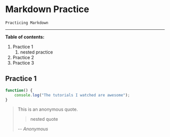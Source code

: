 # Markdown Practice
    Practicing Markdown
---
**Table of contents:**
1. Practice 1
    1. nested practice
1. Practice 2
1. Practice 3

## Practice 1
```js
function() {
    console.log("The tutorials I watched are awesome");
}
```

> This is an anonymous quote.
>>nested quote
>
> -- <cite>Anonymous </cite>